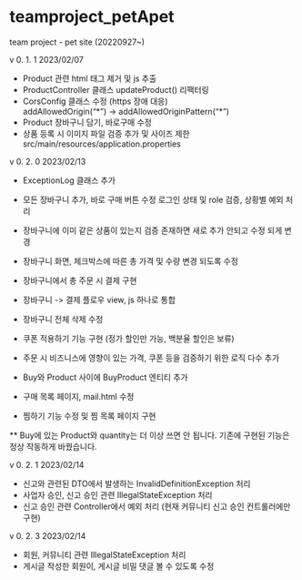 # teamproject_petApet
team project - pet site (20220927~)

v 0. 1. 1 2023/02/07

- Product 관련 html <hidden> 태그 제거 및 js 추출
- ProductController 클래스 updateProduct() 리팩터링
- CorsConfig 클래스 수정 (https 장애 대응)\
  addAllowedOrigin(“\*”) -> addAllowedOriginPattern(“*”)
- Product 장바구니 담기, 바로구매 수정
- 상품 등록 시 이미지 파일 검증 추가 및 사이즈 제한
  src/main/resources/application.properties
  
v 0. 2. 0 2023/02/13

- ExceptionLog 클래스 추가

- 모든 장바구니 추가, 바로 구매 버튼 수정
  로그인 상태 및 role 검증, 상황별 예외 처리

- 장바구니에 이미 같은 상품이 있는지 검증
  존재하면 새로 추가 안되고 수정 되게 변경

- 장바구니 화면, 체크박스에 따른 총 가격 및 수량 변경 되도록 수정

- 장바구니에서 총 주문 시 결제 구현

- 장바구니 -> 결제 플로우 view, js 하나로 통합

- 장바구니 전체 삭제 수정

- 쿠폰 적용하기 기능 구현 (정가 할인만 가능, 백분율 할인은 보류)

- 주문 시 비즈니스에 영향이 있는 가격, 쿠폰 등을 검증하기 위한 로직 다수 추가

- Buy와 Product 사이에 BuyProduct 엔티티 추가

- 구매 목록 페이지, mail.html 수정

- 찜하기 기능 수정 및 찜 목록 페이지 구현

** Buy에 있는 Product와 quantity는 더 이상 쓰면 안 됩니다.
    기존에 구현된 기능은 정상 작동하게 바꿨습니다.

v 0. 2. 1 2023/02/14
- 신고와 관련된 DTO에서 발생하는 InvalidDefinitionException 처리
- 사업자 승인, 신고 승인 관련 IllegalStateException 처리
- 신고 승인 관련 Controller에서 예외 처리 (현재 커뮤니티 신고 승인 컨트롤러에만 구현)

v 0. 2. 3 2023/02/14
- 회원, 커뮤니티 관련 IllegalStateException 처리 
- 게시글 작성한 회원이, 게시글 비밀 댓글 볼 수 있도록 수정
